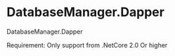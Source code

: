 # DatabaseManager.Dapper
DatabaseManager.Dapper


Requirement:
Only support from .NetCore 2.0 Or higher

